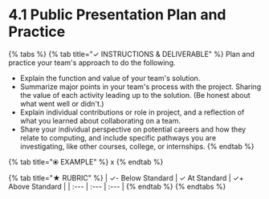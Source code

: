 # 4.1 Public Presentation Plan and Practice



{% tabs %}
{% tab title="✓  INSTRUCTIONS & DELIVERABLE" %}
Plan and practice your team's approach to do the following.

* Explain the function and value of your team's solution.
* Summarize major points in your team's process with the project. Sharing the value of each activity leading up to the solution. \(Be honest about what went well or didn't.\)
* Explain individual contributions or role in project, and a reflection of what you learned about collaborating on a team.
* Share your individual perspective on potential careers and how they relate to computing, and include specific pathways you are investigating, like other courses, college, or internships.
{% endtab %}

{% tab title="⦿ EXAMPLE" %}
x
{% endtab %}

{% tab title="★  RUBRIC" %}
| ✓-  Below Standard | ✓  At Standard | ✓+  Above Standard |
| :--- | :--- | :--- |
{% endtab %}
{% endtabs %}

